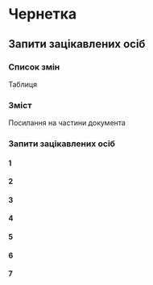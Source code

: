 # Чернетка

## Запити зацікавлених осіб

### Список змін

Таблиця

### Зміст

Посилання на частини документа

### Запити зацікавлених осіб

#### 1

#### 2

#### 3

#### 4

#### 5

#### 6

#### 7
